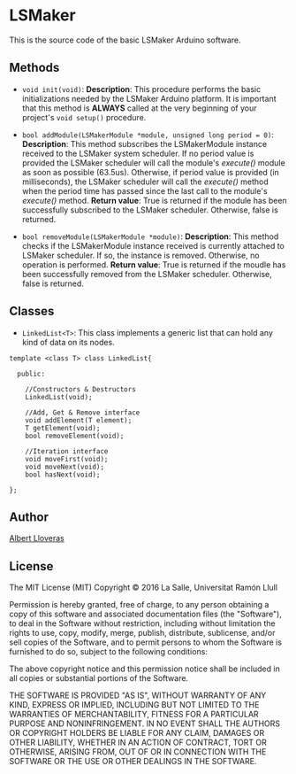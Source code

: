 # LSMaker
This is the source code of the basic LSMaker Arduino software.

## Methods

- `void init(void)`:
**Description**: This procedure performs the basic initializations needed by the LSMaker Arduino platform. It is important that this method is **ALWAYS** called at the very beginning of your project's `void setup()` procedure.

- `bool addModule(LSMakerModule *module, unsigned long period = 0)`: 
**Description**: This method subscribes the LSMakerModule instance received to the LSMaker system scheduler. If no period value is provided the LSMaker scheduler will call the module's *execute()* module as soon as possible (63.5us). Otherwise, if period value is provided (in milliseconds), the LSMaker scheduler will call the *execute()* method when the period time has passed since the last call to the module's *execute()* method.
**Return value**: True is returned if the module has been successfully subscribed to the LSMaker scheduler. Otherwise, false is returned.

- `bool removeModule(LSMakerModule *module)`:
**Description**: This method checks if the LSMakerModule instance received is currently attached to LSMaker scheduler. If so, the instance is removed. Otherwise, no operation is performed.
**Return value**: True is returned if the moudle has been successfully removed from the LSMaker scheduler. Otherwise, false is returned.

## Classes

- `LinkedList<T>`: This class implements a generic list that can hold any kind of data on its nodes.
```
template <class T> class LinkedList{

  public:

    //Constructors & Destructors
    LinkedList(void);

    //Add, Get & Remove interface
    void addElement(T element);
    T getElement(void);
    bool removeElement(void);

    //Iteration interface
    void moveFirst(void);
    void moveNext(void);
    bool hasNext(void);

};

```

## Author
[Albert Lloveras](https://github.com/alloveras)

## License
The MIT License (MIT)
Copyright &copy; 2016 La Salle, Universitat Ramón Llull

Permission is hereby granted, free of charge, to any person obtaining a copy of this software and associated documentation files (the "Software"), to deal in the Software without restriction, including without limitation the rights to use, copy, modify, merge, publish, distribute, sublicense, and/or sell copies of the Software, and to permit persons to whom the Software is furnished to do so, subject to the following conditions:

The above copyright notice and this permission notice shall be included in all copies or substantial portions of the Software.

THE SOFTWARE IS PROVIDED "AS IS", WITHOUT WARRANTY OF ANY KIND, EXPRESS OR IMPLIED, INCLUDING BUT NOT LIMITED TO THE WARRANTIES OF MERCHANTABILITY, FITNESS FOR A PARTICULAR PURPOSE AND NONINFRINGEMENT. IN NO EVENT SHALL THE AUTHORS OR COPYRIGHT HOLDERS BE LIABLE FOR ANY CLAIM, DAMAGES OR OTHER LIABILITY, WHETHER IN AN ACTION OF CONTRACT, TORT OR OTHERWISE, ARISING FROM, OUT OF OR IN CONNECTION WITH THE SOFTWARE OR THE USE OR OTHER DEALINGS IN THE SOFTWARE.

